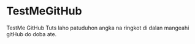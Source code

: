 # TestMeGitHub
TestMe GitHub Tuts laho patuduhon angka na ringkot di dalan mangeahi gitHub do doba ate.
